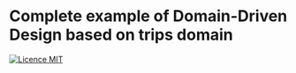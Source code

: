 # Complete example of Domain-Driven Design based on trips domain

[![Licence MIT](http://img.shields.io/badge/license-MIT-green.svg)](https://opensource.org/licenses/MIT)